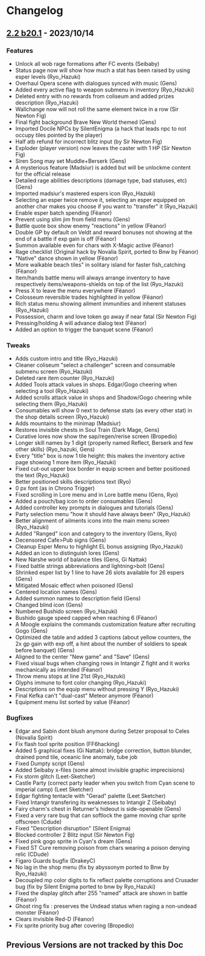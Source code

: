 # Changelog

## [2.2 b20.1](https://github.com/Gens81/brave-new-world/releases) - 2023/10/14

### Features

- Unlock all wob rage formations after FC events (Seibaby) 
- Status page now will show how much a stat has been raised by using esper levels (Ryo_Hazuki)
- Overhaul Opera scene with dialogues synced with music (Gens)
- Added every active flag to weapon submenu in inventory (Ryo_Hazuki)
- Deleted entry with no rewards from coliseum and added prizes description (Ryo_Hazuki)
- Wallchange now will not roll the same element twice in a row (Sir Newton Fig)
- Final fight background Brave New World themed (Gens)
- Imported Docile NPCs by SilentEnigma (a hack that leads npc to not occupy tiles pointed by the player)
- Half atb refund for incorrect blitz input (by Sir Newton Fig)
- Exploder (player version) now leaves the caster with 1 HP (Sir Newton Fig)
- Siren Song may set Muddle+Berserk (Gens)
- A mysterious feature (Madsiur) is added but will be unlockme content for the official release
- Detailed rage abilities descriptions (damage type, bad statuses, etc) (Gens)
- Imported madsiur's mastered espers icon (Ryo_Hazuki)
- Selecting an esper twice remove it, selecting an esper equipped on another char makes you choose if you want to "transfer" it (Ryo_Hazuki)
- Enable esper batch spending (Fëanor)
- Prevent using slim jim from field menu (Gens)
- Battle quote box show enemy "reactions" in yellow (Fëanor)
- Double GP by default on Veldt and reward bonuses not showing at the end of a battle if exp gain is off (Fëanor)
- Summon available even for chars with X-Magic active (Fëanor)
- Rage checklist (Original hack by Novalia Spirit, ported to Bnw by Fëanor) 
- "Native" dance shown in yellow (Fëanor)
- More walkable beach tiles" in solitary island for faster fish_catching (Fëanor)
- Item/hands battle menu will always arrange inventory to have respectively items/weapons-shields on top of the list (Ryo_Hazuki)
- Press X to leave the menu everywhere  (Fëanor) 
- Colosseum reversible trades highlighted in yellow (Fëanor)
- Rich status menu showing ailment immunities and inherent statuses (Ryo_Hazuki)
- Possession, charm and love token go away if near fatal (Sir Newton Fig)
- Pressing/holding A will advance dialog text (Fëanor)
- Added an option to trigger the banquet scene (Fëanor)

### Tweaks

- Adds custom intro and title (Ryo_Hazuki)
- Cleaner coliseum "select a challenger" screen and consumable submenu screen (Ryo_Hazuki)
- Deleted rare item counter (Ryo_Hazuki)
- Added Tools attack values in shops. Edgar/Gogo cheering when selecting a tool (Ryo_Hazuki)
- Added scrolls attack value in shops and Shadow/Gogo cheering while selecting them (Ryo_Hazuki)
- Consumables will show 0 next to defense stats (as every other stat) in the shop details screen (Ryo_Hazuki)
- Adds mountains to the minimap (Madsiur)
- Restores invisible chests in Soul Train (Dark Mage, Gens)
- Curative lores now show the sap/regen/rerise screen (Bropedio)
- Longer skill names by 1 digit (properly named Reflect, Berserk and few other skills) (Ryo_hazuki, Gens)
- Every "title" box is now 1 tile height: this makes the inventory active page showing 1 more item (Ryo_Hazuki)
- Fixed cut-out upper box border in equip screen and better positioned the text (Ryo_Hazuki)
- Better positioned skills descriptions text (Ryo)
- 0 px font (as in Chrono Trigger)
- Fixed scrolling in Lore menu and in Lore battle menu (Gens, Ryo)
- Added a pouch/bag icon to order consumables (Gens)
- Added controller key prompts in dialogues and tutorials (Gens)
- Party selection menu "how it should have always been" (Ryo_Hazuki)
- Better alignment of ailments icons into the main menu screen (Ryo_Hazuki)
- Added "Ranged" icon and category to the inventory (Gens, Ryo)
- Decensored Cafe>Pub signs (Gens)
- Cleanup Esper Menu to highlight EL bonus assigning (Ryo_Hazuki)
- Added an icon to distinguish lores (Gens)
- New Narshe world of balance tiles (Gens, Gi Nattak)
- Fixed battle strings abbreviations and lightning>bolt (Gens)
- Shrinked esper list by 1 line to have 26 slots available for 26 espers (Gens)
- Mitigated Mosaic effect when poisoned (Gens)
- Centered location names (Gens)
- Added summon names to description field (Gens)
- Changed blind icon (Gens)
- Numbered Bushido screen (Ryo_Hazuki)
- Bushido gauge speed capped when reaching 6 (Fëanor)
- A Moogle explains the commands customization feature after recruiting Gogo (Gens)
- Optimized dte table and added 3 captions (about yellow counters, the 2x gp gain with exp off, a hint about the number of soldiers to speak before banquet) (Gens)
- Aligned to the center "New game" and "Save" (Gens) 
- Fixed visual bugs when changing rows in Intangir Z fight and it works mechanically as intended (Fëanor)
- Throw menu stops at line 21st (Ryo_Hazuki)
- Glyphs immune to font color changing (Ryo_Hazuki) 
- Descriptions on the equip menu without pressing Y (Ryo_Hazuki)
- Final Kefka can't "dual-cast" Meteor anymore (Fëanor)
- Equipment menu list sorted by value (Fëanor)

### Bugfixes

- Edgar and Sabin dont blush anymore during Setzer proposal to Celes (Novalia Spirit)
- Fix flash tool sprite position (FF6hacking)
- Added 5 graphical fixes (Gi Nattak): bridge correction, button blunder, drained pond tile, oceanic line anomaly, tube job
- Fixed Dumpty script (Gens)
- Added Seibaby x-files (some almost invisible graphic imprecisions)
- Fix storm glitch (Leet-Sketcher)
- Castle Party (correct party leader when you switch from Cyan scene to imperial camp) (Leet Sketcher)
- Edgar fighting tentacle with "Gerad" palette (Leet Sketcher)
- Fixed Intangir transfering its weaknesses to Intangir Z (Seibaby)
- Fairy charm's chest in Returner's hideout is side-openable (Gens)
- Fixed a very rare bug that can softlock the game moving char sprite offscreen (Cdude)
- Fixed "Description disruption" (Silent Enigma)
- Blocked controller 2 Blitz input (Sir Newton Fig)
- Fixed pink gogo sprite in Cyan's dream (Gens)
- Fixed ST Cure removing poison from chars wearing a poison denying relic (CDude)
- Figaro Guards bugfix (DrakeyC)
- No lag in the shop menu (fix by abyssonym ported to Bnw by Ryo_Hazuki) 
- Decoupled mp color digits to fix reflect palette corruptions and Crusader bug (fix by Silent Enigma ported to bnw by Ryo_Hazuki)
- Fixed the display glitch after 255 "named" attack are shown in battle (Fëanor) 
- Ghost ring fix : preserves the Undead status when raging a non-undead monster (Fëanor)
- Clears invisible Red-D (Fëanor)
- Fix sprite priority bug after covering (Bropedio)

## Previous Versions are not tracked by this Doc
